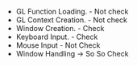 * GL Function Loading. - Not check
* GL Context Creation. - Not check
* Window Creation. - Check
* Keyboard Input. - Check
* Mouse Input - Not Check
* Window Handling -> So So Check
